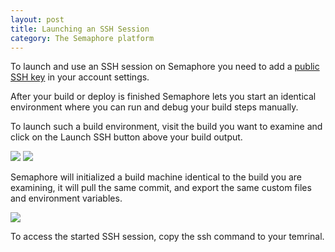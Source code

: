```yaml
---
layout: post
title: Launching an SSH Session
category: The Semaphore platform
---
```


To launch and use an SSH session on Semaphore you need to add
a [public SSH key]() in your account settings.

After your build or deploy is finished Semaphore lets you start
an identical environment where you can run and debug your build
steps manually.

To launch such a build environment, visit the build you want to
examine and click on the Launch SSH button above your build output.

<img src="/docs/assets/img/ssh-session/create-ssh-session-1.png" class="img-responsive">

<img src="/docs/assets/img/ssh-session/create-ssh-session-2.png" class="img-responsive">

Semaphore will initialized a build machine identical to the
build you are examining, it will pull the same commit, and
export the same custom files and environment variables.

<img src="/docs/assets/img/ssh-session/create-ssh-session-3.png" class="img-responsive">

To access the started SSH session, copy the ssh command to your temrinal.
